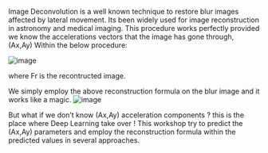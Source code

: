 Image Deconvolution is a well known technique to restore blur images affected by lateral movement.
Its been widely  used for image reconstruction in astronomy and medical imaging.
This procedure works perfectly provided we know the accelerations vectors that the image has gone through, (Ax,Ay) 
Within the below procedure:


![image](https://github.com/user-attachments/assets/9d0c07a5-b00e-40ad-b275-c4882859653d)



where Fr is the recontructed image.

We simply employ the above reconstruction formula on the blur image and it works like a magic.
![image](https://github.com/user-attachments/assets/4a131fba-3beb-4956-9d5c-d58a82eb0de6)

But what if we don’t know (Ax,Ay) acceleration components ? this is the place where Deep Learning take over !
This workshop try to predict the (Ax,Ay) parameters and employ the reconstruction formula within the predicted values in several approaches.

